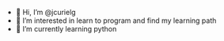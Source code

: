 - 👋 Hi, I’m @jcurielg
- 👀 I’m interested in learn to program and find my learning path
- 🌱 I’m currently learning python

<!---
jcurielg/jcurielg is a ✨ special ✨ repository because its `README.md` (this file) appears on your GitHub profile.
You can click the Preview link to take a look at your changes.
--->
